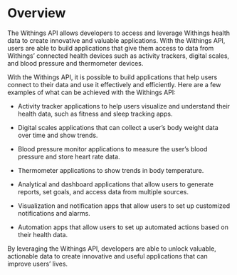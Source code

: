 # Overview

The Withings API allows developers to access and leverage Withings health data to create innovative and valuable applications. With the Withings API, users are able to build applications that give them access to data from Withings’ connected health devices such as activity trackers, digital scales, and blood pressure and thermometer devices.

With the Withings API, it is possible to build applications that help users connect to their data and use it effectively and efficiently. Here are a few examples of what can be achieved with the Withings API:

- Activity tracker applications to help users visualize and understand their health data, such as fitness and sleep tracking apps.

- Digital scales applications that can collect a user’s body weight data over time and show trends.

- Blood pressure monitor applications to measure the user’s blood pressure and store heart rate data.

- Thermometer applications to show trends in body temperature.

- Analytical and dashboard applications that allow users to generate reports, set goals, and access data from multiple sources.

- Visualization and notification apps that allow users to set up customized notifications and alarms.

- Automation apps that allow users to set up automated actions based on their health data.

By leveraging the Withings API, developers are able to unlock valuable, actionable data to create innovative and useful applications that can improve users’ lives.
